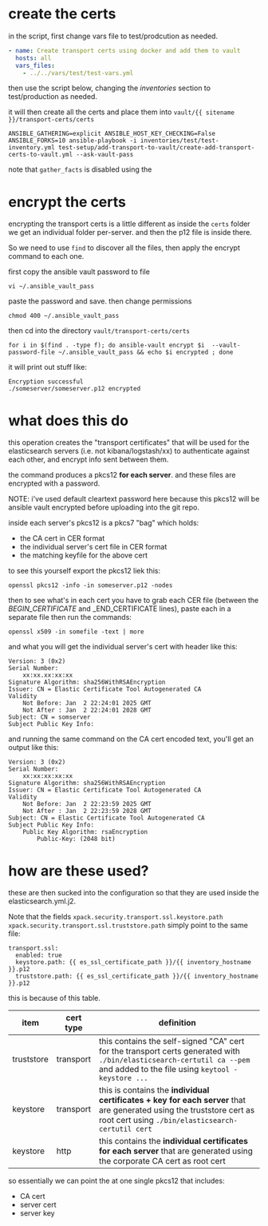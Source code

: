

# create the certs

in the script, first change vars file to test/prodcution as needed.

```yaml
- name: Create transport certs using docker and add them to vault
  hosts: all
  vars_files:
    - ../../vars/test/test-vars.yml
```

then use the script below, changing the _inventories_ section to test/production as needed.

it will then create all the certs and place them into `vault/{{ sitename }}/transport-certs/certs`

    ANSIBLE_GATHERING=explicit ANSIBLE_HOST_KEY_CHECKING=False ANSIBLE_FORKS=10 ansible-playbook -i inventories/test/test-inventory.yml test-setup/add-transport-to-vault/create-add-transport-certs-to-vault.yml --ask-vault-pass

note that `gather_facts` is disabled using the 

# encrypt the certs

encrypting the transport certs is a little different as inside the `certs` folder we get an individual folder per-server. and then the p12 file is inside there. 

So we need to use `find` to discover all the files, then apply the encrypt command to each one.

first copy the ansible vault password to file

    vi ~/.ansible_vault_pass

paste the password and save. then change permissions

    chmod 400 ~/.ansible_vault_pass

then cd into the directory `vault/transport-certs/certs` 

    for i in $(find . -type f); do ansible-vault encrypt $i  --vault-password-file ~/.ansible_vault_pass && echo $i encrypted ; done

it will print out stuff like: 

    Encryption successful
    ./someserver/someserver.p12 encrypted

# what does this do

this operation creates the "transport certificates" that will be used for the elasticsearch servers (i.e. not kibana/logstash/xx) to authenticate against each other, and encrypt info sent between them.

the command produces a pkcs12 **for each server**. and these files are encrypted with a password. 

NOTE: i've used default cleartext password here because this pkcs12 will be ansible vault encrypted before uploading into the git repo. 

inside each server's pkcs12 is a pkcs7 "bag" which holds: 

- the CA cert in CER format
- the individual server's cert file in CER format
- the matching keyfile for the above cert 

to see this yourself export the pkcs12 liek this: 

    openssl pkcs12 -info -in someserver.p12 -nodes

then to see what's in each cert you have to grab each CER file (between the _BEGIN_CERTIFICATE_ and _END_CERTIFICATE lines), paste each in a separate file then run the commands: 

    openssl x509 -in somefile -text | more

and what you will get the individual server's cert with header like this: 


    Version: 3 (0x2)
    Serial Number:
        xx:xx.xx:xx:xx
    Signature Algorithm: sha256WithRSAEncryption
    Issuer: CN = Elastic Certificate Tool Autogenerated CA
    Validity
        Not Before: Jan  2 22:24:01 2025 GMT
        Not After : Jan  2 22:24:01 2028 GMT
    Subject: CN = somserver
    Subject Public Key Info:

and running the same command on the CA cert encoded text, you'll get an output like this: 

    Version: 3 (0x2)
    Serial Number:
        xx:xx:xx:xx:xx
    Signature Algorithm: sha256WithRSAEncryption
    Issuer: CN = Elastic Certificate Tool Autogenerated CA
    Validity
        Not Before: Jan  2 22:23:59 2025 GMT
        Not After : Jan  2 22:23:59 2028 GMT
    Subject: CN = Elastic Certificate Tool Autogenerated CA
    Subject Public Key Info:
        Public Key Algorithm: rsaEncryption
            Public-Key: (2048 bit)

# how are these used? 

these are then sucked into the configuration so that they are used inside the elasticsearch.yml.j2. 

Note that the fields `xpack.security.transport.ssl.keystore.path` `xpack.security.transport.ssl.truststore.path` simply point to the same file:

    transport.ssl:
      enabled: true
      keystore.path: {{ es_ssl_certificate_path }}/{{ inventory_hostname }}.p12
      truststore.path: {{ es_ssl_certificate_path }}/{{ inventory_hostname }}.p12

this is because of this table. 

|item | cert type | definition
|----|-----|-----|
|truststore| transport |  this contains the self-signed "CA" cert for the transport certs generated with `./bin/elasticsearch-certutil ca --pem` and added to the file using `keytool -keystore ...` |
| keystore | transport | this is contains the **individual certificates + key for each server** that are generated using the truststore cert as root cert using `./bin/elasticsearch-certutil cert` |
| keystore | http | this contains the **individual certificates for each server** that are generated using the corporate CA cert as root cert

so essentially we can point the at one single pkcs12 that includes: 

- CA cert
- server cert
- server key
